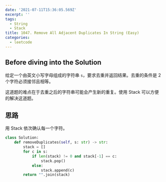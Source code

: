 ```yaml
---
date: '2021-07-11T15:36:05.569Z'
excerpt: ''
tags:
  - String
  - Stack
title: 1047. Remove All Adjacent Duplicates In String (Easy)
categories:
  - leetcode
---
```


## Before diving into the Solution

给定一个由英文小写字母组成的字符串 `s`，要求去重并返回结果。去重的条件是 2 个字符必须接邻且相等。

这道题的难点在于去重之后的字符串可能会产生新的重复。使用 Stack 可以方便的解决这道题。

<!-- more -->

## 思路

用 Stack 依次确认每一个字符。

```python
class Solution:
    def removeDuplicates(self, s: str) -> str:
        stack = []
        for c in s:
            if len(stack) != 0 and stack[-1] == c:
                stack.pop()
            else:
                stack.append(c)
        return "".join(stack)
```
